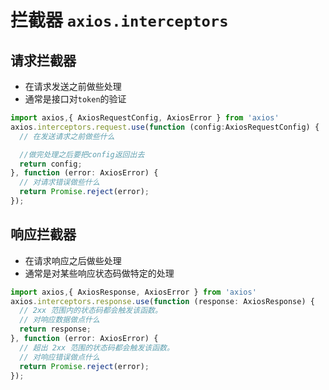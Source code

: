 # 拦截器 `axios.interceptors`

## 请求拦截器
* 在请求发送之前做些处理
* 通常是接口对`token`的验证

```ts
import axios,{ AxiosRequestConfig, AxiosError } from 'axios'
axios.interceptors.request.use(function (config:AxiosRequestConfig) {
  // 在发送请求之前做些什么

  //做完处理之后要把config返回出去
  return config;
}, function (error: AxiosError) {
  // 对请求错误做些什么
  return Promise.reject(error);
});
```


## 响应拦截器
* 在请求响应之后做些处理
* 通常是对某些响应状态码做特定的处理
```ts
import axios,{ AxiosResponse, AxiosError } from 'axios'
axios.interceptors.response.use(function (response: AxiosResponse) {
  // 2xx 范围内的状态码都会触发该函数。
  // 对响应数据做点什么
  return response;
}, function (error: AxiosError) {
  // 超出 2xx 范围的状态码都会触发该函数。
  // 对响应错误做点什么
  return Promise.reject(error);
});
```